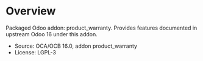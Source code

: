 # Overview

Packaged Odoo addon: product_warranty. Provides features documented in upstream Odoo 16 under this addon.

- Source: OCA/OCB 16.0, addon product_warranty
- License: LGPL-3
